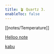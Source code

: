 ```yaml
---
title: 🪴 Quartz 3.
enableToc: false
---
```

[[notes/Temperature]]

[Helloo note](notes/Temperature.md)

[kabu](notes/Kabusecha)

